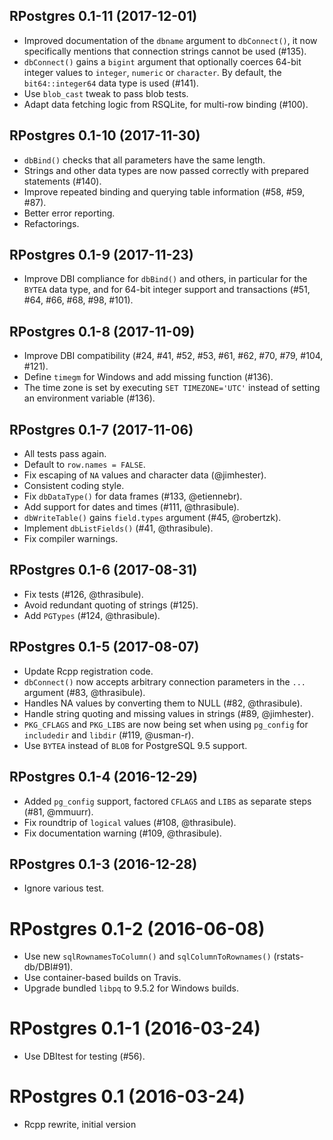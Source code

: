 ## RPostgres 0.1-11 (2017-12-01)

- Improved documentation of the `dbname` argument to `dbConnect()`, it now specifically mentions that connection strings cannot be used (#135).
- `dbConnect()` gains a `bigint` argument that optionally coerces 64-bit integer values to `integer`, `numeric` or `character`. By default, the `bit64::integer64` data type is used (#141).
- Use `blob_cast` tweak to pass blob tests.
- Adapt data fetching logic from RSQLite, for multi-row binding (#100).


## RPostgres 0.1-10 (2017-11-30)

- `dbBind()` checks that all parameters have the same length.
- Strings and other data types are now passed correctly with prepared statements (#140).
- Improve repeated binding and querying table information (#58, #59, #87).
- Better error reporting.
- Refactorings.


## RPostgres 0.1-9 (2017-11-23)

- Improve DBI compliance for `dbBind()` and others, in particular for the `BYTEA` data type, and for 64-bit integer support and transactions (#51, #64, #66, #68, #98, #101).


## RPostgres 0.1-8 (2017-11-09)

- Improve DBI compatibility (#24, #41, #52, #53, #61, #62, #70, #79, #104, #121).
- Define `timegm` for Windows and add missing function (#136).
- The time zone is set by executing `SET TIMEZONE='UTC'` instead of setting an environment variable (#136).


## RPostgres 0.1-7 (2017-11-06)

- All tests pass again.
- Default to `row.names = FALSE`.
- Fix escaping of `NA` values and character data (@jimhester).
- Consistent coding style.
- Fix `dbDataType()` for data frames (#133, @etiennebr).
- Add support for dates and times (#111, @thrasibule).
- `dbWriteTable()` gains `field.types` argument (#45, @robertzk).
- Implement `dbListFields()` (#41, @thrasibule).
- Fix compiler warnings.


## RPostgres 0.1-6 (2017-08-31)

- Fix tests (#126, @thrasibule).
- Avoid redundant quoting of strings (#125).
- Add `PGTypes` (#124, @thrasibule).


## RPostgres 0.1-5 (2017-08-07)

- Update Rcpp registration code.
- `dbConnect()` now accepts arbitrary connection parameters in the `...` argument (#83, @thrasibule).
- Handles NA values by converting them to NULL (#82, @thrasibule).
- Handle string quoting and missing values in strings (#89, @jimhester).
- `PKG_CFLAGS` and `PKG_LIBS` are now being set when using `pg_config` for `includedir` and `libdir` (#119, @usman-r).
- Use `BYTEA` instead of `BLOB` for PostgreSQL 9.5 support.


## RPostgres 0.1-4 (2016-12-29)

- Added `pg_config` support, factored `CFLAGS` and `LIBS` as separate steps (#81, @mmuurr).
- Fix roundtrip of `logical` values (#108, @thrasibule).
- Fix documentation warning (#109, @thrasibule).


## RPostgres 0.1-3 (2016-12-28)

- Ignore various test.


# RPostgres 0.1-2 (2016-06-08)

- Use new `sqlRownamesToColumn()` and `sqlColumnToRownames()` (rstats-db/DBI#91).
- Use container-based builds on Travis.
- Upgrade bundled `libpq` to 9.5.2 for Windows builds.


# RPostgres 0.1-1 (2016-03-24)

- Use DBItest for testing (#56).


RPostgres 0.1 (2016-03-24)
===

- Rcpp rewrite, initial version
